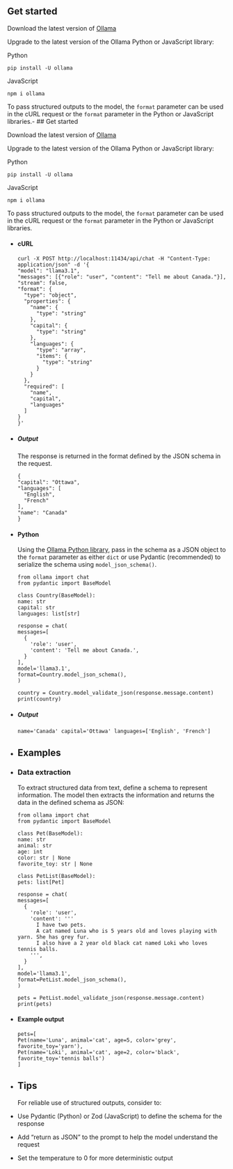## Get started

Download the latest version of [Ollama](https://ollama.com/download)

Upgrade to the latest version of the Ollama Python or JavaScript library:

Python

```
pip install -U ollama
```

JavaScript

```
npm i ollama
```

To pass structured outputs to the model, the `format` parameter can be used in the cURL request or the `format` parameter in the Python or JavaScript libraries.- ## Get started

  Download the latest version of [Ollama](https://ollama.com/download)

  Upgrade to the latest version of the Ollama Python or JavaScript library:

  Python

  ```
  pip install -U ollama
  ```

  JavaScript

  ```
  npm i ollama
  ```

  To pass structured outputs to the model, the `format` parameter can be used in the cURL request or the `format` parameter in the Python or JavaScript libraries.
- #### cURL

  ```
  curl -X POST http://localhost:11434/api/chat -H "Content-Type: application/json" -d '{
  "model": "llama3.1",
  "messages": [{"role": "user", "content": "Tell me about Canada."}],
  "stream": false,
  "format": {
    "type": "object",
    "properties": {
      "name": {
        "type": "string"
      },
      "capital": {
        "type": "string"
      },
      "languages": {
        "type": "array",
        "items": {
          "type": "string"
        }
      }
    },
    "required": [
      "name",
      "capital",
      "languages"
    ]
  }
  }'
  ```
- ##### Output

  The response is returned in the format defined by the JSON schema in the request.

  ```
  {
  "capital": "Ottawa",
  "languages": [
    "English",
    "French"
  ],
  "name": "Canada"
  }
  ```
- #### Python

  Using the [Ollama Python library](https://github.com/ollama/ollama-python), pass in the schema as a JSON object to the `format` parameter as either `dict` or use Pydantic (recommended) to serialize the schema using `model_json_schema()`.

  ```
  from ollama import chat
  from pydantic import BaseModel

  class Country(BaseModel):
  name: str
  capital: str
  languages: list[str]

  response = chat(
  messages=[
    {
      'role': 'user',
      'content': 'Tell me about Canada.',
    }
  ],
  model='llama3.1',
  format=Country.model_json_schema(),
  )

  country = Country.model_validate_json(response.message.content)
  print(country)
  ```
- ##### Output

  ```
  name='Canada' capital='Ottawa' languages=['English', 'French']
  ```
- ## Examples
- ### Data extraction

  To extract structured data from text, define a schema to represent
  information. The model then extracts the information and returns the
  data in the defined schema as JSON:

  ```
  from ollama import chat
  from pydantic import BaseModel

  class Pet(BaseModel):
  name: str
  animal: str
  age: int
  color: str | None
  favorite_toy: str | None

  class PetList(BaseModel):
  pets: list[Pet]

  response = chat(
  messages=[
    {
      'role': 'user',
      'content': '''
        I have two pets.
        A cat named Luna who is 5 years old and loves playing with yarn. She has grey fur.
        I also have a 2 year old black cat named Loki who loves tennis balls.
      ''',
    }
  ],
  model='llama3.1',
  format=PetList.model_json_schema(),
  )

  pets = PetList.model_validate_json(response.message.content)
  print(pets)
  ```
- #### Example output

  ```
  pets=[
  Pet(name='Luna', animal='cat', age=5, color='grey', favorite_toy='yarn'),
  Pet(name='Loki', animal='cat', age=2, color='black', favorite_toy='tennis balls')
  ]
  ```
- ## Tips

  For reliable use of structured outputs, consider to:
- Use Pydantic (Python) or Zod (JavaScript) to define the schema for the response
- Add “return as JSON” to the prompt to help the model understand the request
- Set the temperature to 0 for more deterministic output
